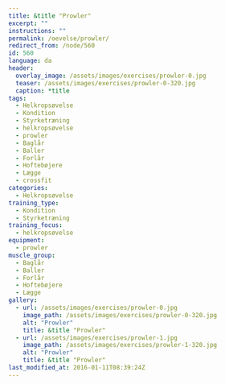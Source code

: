 ```yaml
---
title: &title "Prowler"
excerpt: ""
instructions: ""
permalink: /oevelse/prowler/
redirect_from: /node/560
id: 560
language: da
header:
  overlay_image: /assets/images/exercises/prowler-0.jpg
  teaser: /assets/images/exercises/prowler-0-320.jpg
  caption: *title
tags:
  - Helkropsøvelse
  - Kondition
  - Styrketræning
  - helkropsøvelse
  - prowler
  - Baglår
  - Baller
  - Forlår
  - Hoftebøjere
  - Lægge
  - crossfit
categories:
  - Helkropsøvelse
training_type: 
  - Kondition
  - Styrketræning
training_focus: 
  - helkropsøvelse
equipment:
  - prowler
muscle_group:
  - Baglår
  - Baller
  - Forlår
  - Hoftebøjere
  - Lægge
gallery:
  - url: /assets/images/exercises/prowler-0.jpg
    image_path: /assets/images/exercises/prowler-0-320.jpg
    alt: "Prowler"
    title: &title "Prowler"
  - url: /assets/images/exercises/prowler-1.jpg
    image_path: /assets/images/exercises/prowler-1-320.jpg
    alt: "Prowler"
    title: &title "Prowler"
last_modified_at: 2016-01-11T08:39:24Z
---
```



